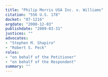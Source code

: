 ```yaml
---
title: "Philip Morris USA Inc. v. Williams"
citation: "556 U.S. 178"
docket: "07-1216"
argdate: "2008-12-03"
publishdate: "2009-03-31"
justices: ""
advocates:
- "Stephen M. Shapiro"
- "Robert S. Peck"
roles:
- "on behalf of the Petitioner"
- "on behalf of the Respondent"
summary: ""
---
```


